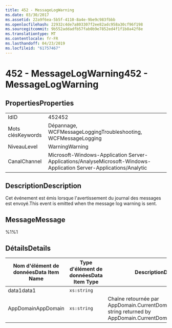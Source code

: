 ```yaml
---
title: 452 - MessageLogWarning
ms.date: 03/30/2017
ms.assetid: 22a9f6ea-5b5f-4110-8a4e-9be9c983fbbb
ms.openlocfilehash: 22932c4de7a803307f2ee82adc958a30cf96f198
ms.sourcegitcommit: 9b552addadfb57fab0b9e7852ed4f1f1b8a42f8e
ms.translationtype: MT
ms.contentlocale: fr-FR
ms.lasthandoff: 04/23/2019
ms.locfileid: "61757467"
---
```

# <a name="452---messagelogwarning"></a><span data-ttu-id="bd06d-102">452 - MessageLogWarning</span><span class="sxs-lookup"><span data-stu-id="bd06d-102">452 - MessageLogWarning</span></span>
## <a name="properties"></a><span data-ttu-id="bd06d-103">Properties</span><span class="sxs-lookup"><span data-stu-id="bd06d-103">Properties</span></span>  
  
|||  
|-|-|  
|<span data-ttu-id="bd06d-104">Id</span><span class="sxs-lookup"><span data-stu-id="bd06d-104">ID</span></span>|<span data-ttu-id="bd06d-105">452</span><span class="sxs-lookup"><span data-stu-id="bd06d-105">452</span></span>|  
|<span data-ttu-id="bd06d-106">Mots clés</span><span class="sxs-lookup"><span data-stu-id="bd06d-106">Keywords</span></span>|<span data-ttu-id="bd06d-107">Dépannage, WCFMessageLogging</span><span class="sxs-lookup"><span data-stu-id="bd06d-107">Troubleshooting, WCFMessageLogging</span></span>|  
|<span data-ttu-id="bd06d-108">Niveau</span><span class="sxs-lookup"><span data-stu-id="bd06d-108">Level</span></span>|<span data-ttu-id="bd06d-109">Warning</span><span class="sxs-lookup"><span data-stu-id="bd06d-109">Warning</span></span>|  
|<span data-ttu-id="bd06d-110">Canal</span><span class="sxs-lookup"><span data-stu-id="bd06d-110">Channel</span></span>|<span data-ttu-id="bd06d-111">Microsoft-Windows-Application Server-Applications/Analyse</span><span class="sxs-lookup"><span data-stu-id="bd06d-111">Microsoft-Windows-Application Server-Applications/Analytic</span></span>|  
  
## <a name="description"></a><span data-ttu-id="bd06d-112">Description</span><span class="sxs-lookup"><span data-stu-id="bd06d-112">Description</span></span>  
 <span data-ttu-id="bd06d-113">Cet événement est émis lorsque l'avertissement du journal des messages est envoyé.</span><span class="sxs-lookup"><span data-stu-id="bd06d-113">This event is emitted when the message log warning is sent.</span></span>  
  
## <a name="message"></a><span data-ttu-id="bd06d-114">Message</span><span class="sxs-lookup"><span data-stu-id="bd06d-114">Message</span></span>  
 <span data-ttu-id="bd06d-115">%1</span><span class="sxs-lookup"><span data-stu-id="bd06d-115">%1</span></span>  
  
## <a name="details"></a><span data-ttu-id="bd06d-116">Détails</span><span class="sxs-lookup"><span data-stu-id="bd06d-116">Details</span></span>  
  
|<span data-ttu-id="bd06d-117">Nom d'élément de données</span><span class="sxs-lookup"><span data-stu-id="bd06d-117">Data Item Name</span></span>|<span data-ttu-id="bd06d-118">Type d'élément de données</span><span class="sxs-lookup"><span data-stu-id="bd06d-118">Data Item Type</span></span>|<span data-ttu-id="bd06d-119">Description</span><span class="sxs-lookup"><span data-stu-id="bd06d-119">Description</span></span>|  
|--------------------|--------------------|-----------------|  
|<span data-ttu-id="bd06d-120">data1</span><span class="sxs-lookup"><span data-stu-id="bd06d-120">data1</span></span>|`xs:string`||  
|<span data-ttu-id="bd06d-121">AppDomain</span><span class="sxs-lookup"><span data-stu-id="bd06d-121">AppDomain</span></span>|`xs:string`|<span data-ttu-id="bd06d-122">Chaîne retournée par AppDomain.CurrentDomain.FriendlyName.</span><span class="sxs-lookup"><span data-stu-id="bd06d-122">The string returned by AppDomain.CurrentDomain.FriendlyName.</span></span>|
